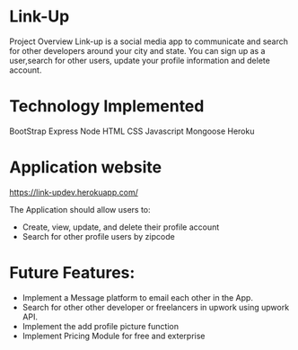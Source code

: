 # Link-Up
Project Overview
Link-up is a social media app to communicate and search for  other developers  around your city and state. You can sign up as a user,search for other users, update your profile information and delete account.

# Technology Implemented
BootStrap
Express
Node
HTML
CSS
Javascript
Mongoose
Heroku

# Application website
https://link-updev.herokuapp.com/

The Application  should allow users to:
- Create, view, update, and delete their profile account
- Search for other profile users by zipcode

# Future Features:
- Implement a Message platform to email each other in the App.
- Search for other other developer or freelancers in upwork using upwork API.
- Implement the add profile picture function
- Implement Pricing Module for free and exterprise 
